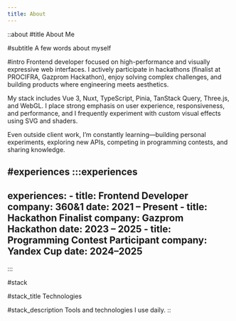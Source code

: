 ```yaml
---
title: About
---
```


::about
#title
About Me

#subtitle
A few words about myself

#intro
Frontend developer focused on high-performance and visually expressive web interfaces. I actively participate in hackathons (finalist at PROCIFRA, Gazprom Hackathon), enjoy solving complex challenges, and building products where engineering meets aesthetics.

My stack includes Vue 3, Nuxt, TypeScript, Pinia, TanStack Query, Three.js, and WebGL. I place strong emphasis on user experience, responsiveness, and performance, and I frequently experiment with custom visual effects using SVG and shaders.

Even outside client work, I’m constantly learning—building personal experiments, exploring new APIs, competing in programming contests, and sharing knowledge.

#experiences
  :::experiences
  ---
  experiences:
    - title: Frontend Developer
      company: 360&1
      date: 2021 – Present
    - title: Hackathon Finalist
      company: Gazprom Hackathon
      date: 2023 – 2025
    - title: Programming Contest Participant
      company: Yandex Cup
      date: 2024–2025
  ---
  :::

#stack

#stack_title
Technologies

#stack_description
Tools and technologies I use daily.
::